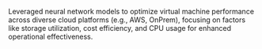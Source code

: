 Leveraged neural network models to optimize virtual machine performance across diverse cloud platforms (e.g., AWS, OnPrem), focusing on factors like storage utilization, cost efficiency, and CPU usage for enhanced operational effectiveness.
